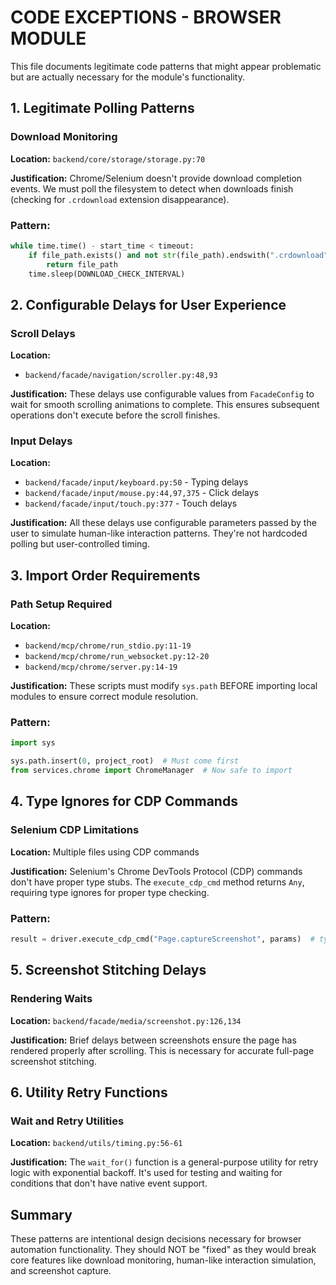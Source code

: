 # CODE EXCEPTIONS - BROWSER MODULE

This file documents legitimate code patterns that might appear problematic but are actually necessary for the module's functionality.

## 1. Legitimate Polling Patterns

### Download Monitoring
**Location:** `backend/core/storage/storage.py:70`

**Justification:**
Chrome/Selenium doesn't provide download completion events. We must poll the filesystem to detect when downloads finish (checking for `.crdownload` extension disappearance).

### Pattern:
```python
while time.time() - start_time < timeout:
    if file_path.exists() and not str(file_path).endswith(".crdownload"):
        return file_path
    time.sleep(DOWNLOAD_CHECK_INTERVAL)
```

## 2. Configurable Delays for User Experience

### Scroll Delays
**Location:** 
- `backend/facade/navigation/scroller.py:48,93`

**Justification:**
These delays use configurable values from `FacadeConfig` to wait for smooth scrolling animations to complete. This ensures subsequent operations don't execute before the scroll finishes.

### Input Delays
**Location:**
- `backend/facade/input/keyboard.py:50` - Typing delays
- `backend/facade/input/mouse.py:44,97,375` - Click delays
- `backend/facade/input/touch.py:377` - Touch delays

**Justification:**
All these delays use configurable parameters passed by the user to simulate human-like interaction patterns. They're not hardcoded polling but user-controlled timing.

## 3. Import Order Requirements

### Path Setup Required
**Location:**
- `backend/mcp/chrome/run_stdio.py:11-19`
- `backend/mcp/chrome/run_websocket.py:12-20`
- `backend/mcp/chrome/server.py:14-19`

**Justification:**
These scripts must modify `sys.path` BEFORE importing local modules to ensure correct module resolution.

### Pattern:

```python
import sys

sys.path.insert(0, project_root)  # Must come first
from services.chrome import ChromeManager  # Now safe to import
```

## 4. Type Ignores for CDP Commands

### Selenium CDP Limitations
**Location:** Multiple files using CDP commands

**Justification:**
Selenium's Chrome DevTools Protocol (CDP) commands don't have proper type stubs. The `execute_cdp_cmd` method returns `Any`, requiring type ignores for proper type checking.

### Pattern:
```python
result = driver.execute_cdp_cmd("Page.captureScreenshot", params)  # type: ignore[no-untyped-call]
```

## 5. Screenshot Stitching Delays

### Rendering Waits
**Location:** `backend/facade/media/screenshot.py:126,134`

**Justification:**
Brief delays between screenshots ensure the page has rendered properly after scrolling. This is necessary for accurate full-page screenshot stitching.

## 6. Utility Retry Functions

### Wait and Retry Utilities
**Location:** `backend/utils/timing.py:56-61`

**Justification:**
The `wait_for()` function is a general-purpose utility for retry logic with exponential backoff. It's used for testing and waiting for conditions that don't have native event support.

## Summary

These patterns are intentional design decisions necessary for browser automation functionality. They should NOT be "fixed" as they would break core features like download monitoring, human-like interaction simulation, and screenshot capture.